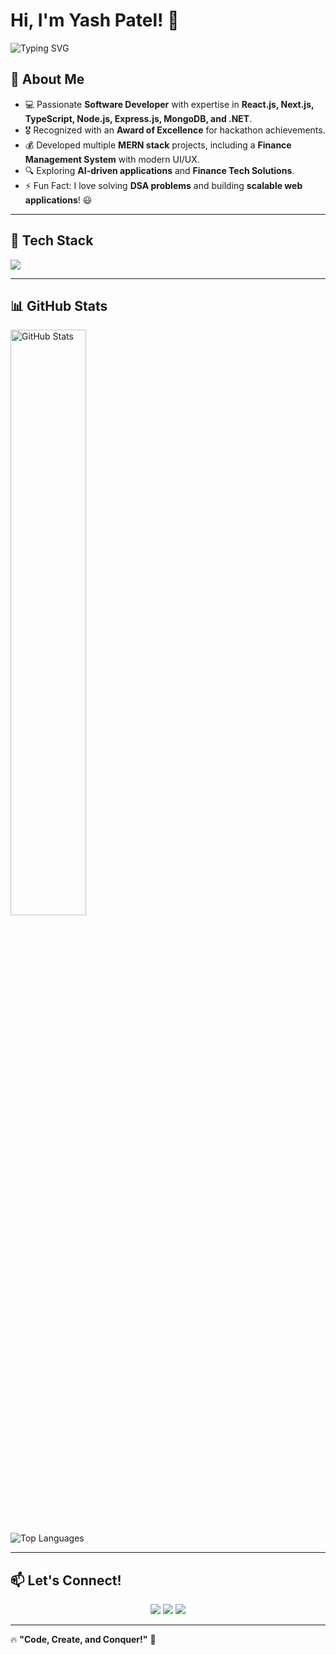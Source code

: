 # Hi, I'm Yash Patel! 👋

<p>
  <img src="https://readme-typing-svg.demolab.com?font=Fira+Code&weight=600&size=22&pause=1000&color=FF5733&width=435&lines=Full+Stack+Developer;MERN+%7C+Next.js+%7C+TypeScript;Java+%7C+DSA+%7C+.NET;Passionate+Problem+Solver;Always+Learning+%F0%9F%92%AA" alt="Typing SVG" />
</p>

## 🚀 About Me
- 💻 Passionate **Software Developer** with expertise in **React.js, Next.js, TypeScript, Node.js, Express.js, MongoDB, and .NET**.
- 🎖 Recognized with an **Award of Excellence** for hackathon achievements.
- 💰 Developed multiple **MERN stack** projects, including a **Finance Management System** with modern UI/UX.
- 🔍 Exploring **AI-driven applications** and **Finance Tech Solutions**.
- ⚡ Fun Fact: I love solving **DSA problems** and building **scalable web applications**! 😃

---

## 🔨 Tech Stack  
<div>
  <img src="https://skillicons.dev/icons?i=js,ts,java,python,react,nextjs,tailwind,nodejs,express,mongodb,mysql,dotnet,postman,git,github,figma,vscode,vercel" />
</div>

---

## 📊 GitHub Stats  
<p>
  <img src="https://github-readme-stats.vercel.app/api?username=IT-YASH&show_icons=true&theme=radical" alt="GitHub Stats" width="49%" />
</p>
<p>
  <img src="https://github-readme-stats.vercel.app/api/top-langs/?username=IT-YASH&layout=compact&theme=radical" alt="Top Languages" />
</p>

---


## 📫 Let's Connect!  
<p align="center">
  <a href="https://www.linkedin.com/in/yash-patel"><img src="https://img.shields.io/badge/LinkedIn-%230077B5.svg?&style=for-the-badge&logo=linkedin&logoColor=white" /></a>
  <a href="mailto:pyash7646@gmail.com"><img src="https://img.shields.io/badge/Email-D14836?style=for-the-badge&logo=gmail&logoColor=white" /></a>
  <a href="#"><img src="https://img.shields.io/badge/Portfolio-Coming%20Soon-orange?style=for-the-badge" /></a>
</p>

---

🔥 **"Code, Create, and Conquer!"** 🚀  
